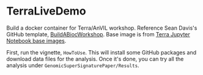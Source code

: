 # TerraLiveDemo

Build a docker container for Terra/AnVIL workshop. Reference Sean Davis's GitHub
template, [BuildABiocWorkshop](https://github.com/seandavi/BuildABiocWorkshop).
Base image is from [Terra Jupyter Notebook base images](https://github.com/databiosphere/terra-docker#terra-base-images).

First, run the vignette, `HowToUse`. This will install some GitHub packages and
download data files for the analysis. Once it's done, you can try all the 
analysis under `GenomicSuperSignaturePaper/Results`.